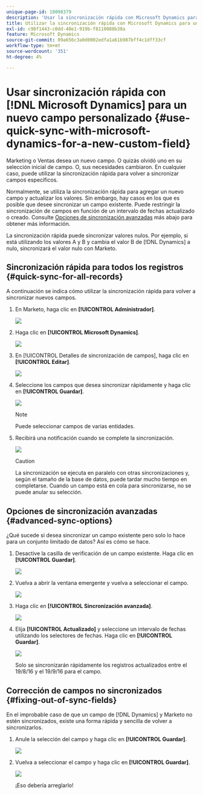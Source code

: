 ```yaml
---
unique-page-id: 10098379
description: 'Usar la sincronización rápida con Microsoft Dynamics para un nuevo campo personalizado: documentos de Marketo, documentación del producto'
title: Utilizar la sincronización rápida con Microsoft Dynamics para un nuevo campo personalizado
exl-id: c98f1443-c0dd-40e1-919b-f8110088b38a
feature: Microsoft Dynamics
source-git-commit: 09a656c3a0d0002edfa1a61b987bff4c1dff33cf
workflow-type: tm+mt
source-wordcount: '351'
ht-degree: 4%

---
```


# Usar sincronización rápida con [!DNL Microsoft Dynamics] para un nuevo campo personalizado {#use-quick-sync-with-microsoft-dynamics-for-a-new-custom-field}

Marketing o Ventas desea un nuevo campo. O quizás olvidó uno en su selección inicial de campo. O, sus necesidades cambiaron. En cualquier caso, puede utilizar la sincronización rápida para volver a sincronizar campos específicos.

Normalmente, se utiliza la sincronización rápida para agregar un nuevo campo y actualizar los valores. Sin embargo, hay casos en los que es posible que desee sincronizar un campo existente. Puede restringir la sincronización de campos en función de un intervalo de fechas actualizado o creado. Consulte [Opciones de sincronización avanzadas](#Advanced_Sync_Options) más abajo para obtener más información.

La sincronización rápida puede sincronizar valores nulos. Por ejemplo, si está utilizando los valores A y B y cambia el valor B de [!DNL Dynamics] a nulo, sincronizará el valor nulo con Marketo.

## Sincronización rápida para todos los registros {#quick-sync-for-all-records}

A continuación se indica cómo utilizar la sincronización rápida para volver a sincronizar nuevos campos.

1. En Marketo, haga clic en **[!UICONTROL Administrador]**.

   ![](assets/image2016-8-19-11-3a14-3a5.png)

1. Haga clic en **[!UICONTROL Microsoft Dynamics]**.

   ![](assets/image2016-8-19-11-3a15-3a8.png)

1. En [!UICONTROL Detalles de sincronización de campos], haga clic en **[!UICONTROL Editar]**.

   ![](assets/image2016-8-19-11-3a16-3a22.png)

1. Seleccione los campos que desea sincronizar rápidamente y haga clic en **[!UICONTROL Guardar]**.

   ![](assets/image2016-8-25-15-3a26-3a11.png)

   >[!NOTE]
   >
   >Puede seleccionar campos de varias entidades.

1. Recibirá una notificación cuando se complete la sincronización.

   ![](assets/field-sync-update-notification.png)

   >[!CAUTION]
   >
   >La sincronización se ejecuta en paralelo con otras sincronizaciones y, según el tamaño de la base de datos, puede tardar mucho tiempo en completarse. Cuando un campo está en cola para sincronizarse, no se puede anular su selección.

## Opciones de sincronización avanzadas {#advanced-sync-options}

¿Qué sucede si desea sincronizar un campo existente pero solo lo hace para un conjunto limitado de datos? Así es cómo se hace.

1. Desactive la casilla de verificación de un campo existente. Haga clic en **[!UICONTROL Guardar]**.

   ![](assets/image2016-8-25-16-3a16-3a32.png)

1. Vuelva a abrir la ventana emergente y vuelva a seleccionar el campo.

   ![](assets/select-field-reselect-hand.png)

1. Haga clic en **[!UICONTROL Sincronización avanzada]**.

   ![](assets/image2016-8-25-15-3a52-3a9.png)

1. Elija **[!UICONTROL Actualizado]** y seleccione un intervalo de fechas utilizando los selectores de fechas. Haga clic en **[!UICONTROL Guardar]**.

   ![](assets/image2016-8-25-16-3a0-3a3.png)

   Solo se sincronizarán rápidamente los registros actualizados entre el 19/8/16 y el 19/9/16 para el campo.

## Corrección de campos no sincronizados {#fixing-out-of-sync-fields}

En el improbable caso de que un campo de [!DNL Dynamics] y Marketo no estén sincronizados, existe una forma rápida y sencilla de volver a sincronizarlos.

1. Anule la selección del campo y haga clic en **[!UICONTROL Guardar]**.

   ![](assets/image2016-8-25-16-3a16-3a32-1.png)

1. Vuelva a seleccionar el campo y haga clic en **[!UICONTROL Guardar]**.

   ![](assets/image2016-8-25-16-3a20-3a45.png)

   ¡Eso debería arreglarlo!
